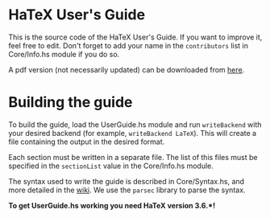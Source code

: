 # HaTeX User's Guide

This is the source code of the HaTeX User's Guide. If you want to improve it, feel free to edit.
Don't forget to add your name in the `contributors` list in Core/Info.hs module if you do so.

A pdf version (not necessarily updated) can be downloaded from [here](http://daniel-diaz.github.com/projects/hatex/hatex-guide.pdf).

# Building the guide

To build the guide, load the UserGuide.hs module and run `writeBackend` with your desired backend (for example, `writeBackend LaTeX`).
This will create a file containing the output in the desired format.

Each section must be written in a separate file. The list of this files must be specified in the
`sectionList` value in the Core/Info.hs module.

The syntax used to write the guide is described in Core/Syntax.hs, and more detailed in the
[wiki](https://github.com/Daniel-Diaz/HaTeX-Guide/wiki/Syntax). We use the `parsec` library to parse the syntax.

**To get UserGuide.hs working you need HaTeX version 3.6.\*!**
